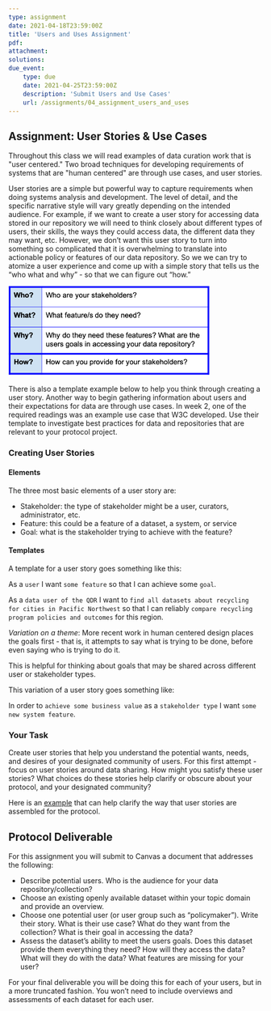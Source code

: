 ```yaml
---
type: assignment
date: 2021-04-18T23:59:00Z
title: 'Users and Uses Assignment'
pdf:
attachment:
solutions:
due_event: 
    type: due
    date: 2021-04-25T23:59:00Z
    description: 'Submit Users and Use Cases'
    url: /assignments/04_assignment_users_and_uses
---
```

## Assignment: User Stories & Use Cases
Throughout this class we will read examples of data curation work that is "user centered." Two broad techniques for developing requirements of systems that are "human centered" are through use cases, and user stories.

User stories are a simple but powerful way to capture requirements when doing systems analysis and development. The level of detail, and the specific narrative style will vary greatly depending on the intended audience. For example, if we want to create a user story for accessing data stored in our repository we will need to think closely about different types of users, their skills, the ways they could access data, the different data they may want, etc. However, we don’t want this user story to turn into something so complicated that it is overwhelming to translate into actionable policy or features of our data repository. So we we can try to atomize a user experience and come up with a simple story that tells us the “who what and why” - so that we can figure out “how.” 

<img src="https://raw.githubusercontent.com/norlab/LIS-546-SPR2021/master/_images/UserStoriesTable.png" alt="Table with Who What Why How" width="400"/>

There is also a template example below to help you think through creating a user story.  Another way to begin gathering information about users and their expectations for data are through use cases. In week 2, one of the required readings was an example use case that W3C developed. Use their template to investigate best practices for data and repositories that are relevant to your protocol project.

### Creating User Stories
#### Elements

The three most basic elements of a user story are:
- Stakeholder: the type of stakeholder might be a user, curators, administrator, etc.
- Feature: this could be a feature of a dataset, a system, or service
- Goal: what is the stakeholder trying to achieve with the feature?

#### Templates
A template for a user story goes something like this:

As a `user` I want `some feature` so that I can achieve some `goal`.

As a `data user of the QDR` I want to `find all datasets about recycling for cities in Pacific Northwest` so that I can reliably `compare recycling program policies and outcomes` for this region.

*Variation on a theme*: More recent work in human centered design places the goals first - that is, it attempts to say what is trying to be done, before even saying who is trying to do it.

This is helpful for thinking about goals that may be shared across different user or stakeholder types.

This variation of a user story goes something like:

In order to `achieve some business value` as a `stakeholder type` I want `some new system feature`.

### Your Task

Create user stories that help you understand the potential wants, needs, and desires of your designated community of users. For this first attempt - focus on user stories around data sharing. How might you satisfy these user stories? What choices do these stories help clarify or obscure about your protocol, and your designated community?

Here is an [example](https://rochellelundy.gitbooks.io/r3-recycling-repository/content/r3Recycling/protocolReport/userCommunity.html) that can help clarify the way that user stories are assembled for the protocol. 

## Protocol Deliverable
  
For this assignment you will submit to Canvas a document that addresses the following:
- Describe potential users. Who is the audience for your data repository/collection?
- Choose an existing openly available dataset within your topic domain and provide an overview.
- Choose one potential user (or user group such as “policymaker”). Write their story. What is their use case? What do they want from the collection? What is their goal in accessing the data?
- Assess the dataset’s ability to meet the users goals. Does this dataset provide them everything they need? How will they access the data? What will they do with the data? What features are missing for your user?

For your final deliverable you will be doing this for each of your users, but in a more truncated fashion. You won’t need to include overviews and assessments of each dataset for each user.

